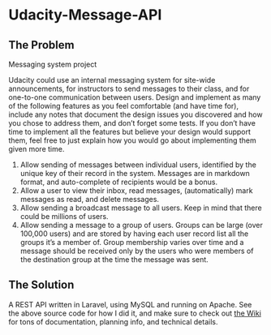 Udacity-Message-API
===================

The Problem
-----------

Messaging system project

Udacity could use an internal messaging system for site-wide announcements, for instructors to send messages to their class, and for one-to-one communication between users.  Design and implement as many of the following features as you feel comfortable (and have time for), include any notes that document the design issues you discovered and how you chose to address them, and don’t forget some tests.  If you don’t have time to implement all the features but believe your design would support them, feel free to just explain how you would go about implementing them given more time.

1. Allow sending of messages between individual users, identified by the unique key of their record in the system.  Messages are in markdown format, and auto-complete of recipients would be a bonus.
2. Allow a user to view their inbox, read messages, (automatically) mark messages as read, and delete messages.
3. Allow sending a broadcast message to all users.  Keep in mind that there could be millions of users.
4. Allow sending a message to a group of users.  Groups can be large (over 100,000 users) and are stored by having each user record list all the groups it’s a member of.  Group membership varies over time and a message should be received only by the users who were members of the destination group at the time the message was sent.

The Solution
------------

A REST API written in Laravel, using MySQL and running on Apache. See the above source code for how I did it, and
make sure to check out [the Wiki](https://github.com/apotheos/udacity-message-api/wiki/_pages) for tons of
documentation, planning info, and technical details.